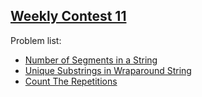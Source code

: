 <h2><a href="https://leetcode.com/contest/leetcode-weekly-contest-11/">Weekly Contest 11</a></h2>
<p>
Problem list:
<ul>
<li><a href="./number_of_segments_in_a_string.md">Number of Segments in a String</a></li>
<li><a href="./unique_substrings_in_wraparound_string.md">Unique Substrings in Wraparound String</a></li>
<li><a href="./count_the_repetitions.md">Count The Repetitions</a></li>
</ul>
</p>
